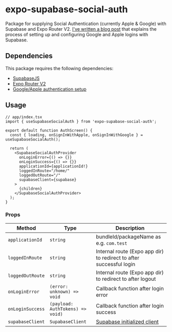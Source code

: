# expo-supabase-social-auth

Package for supplying Social Authentication (currently Apple & Google) with Supabase and Expo Router V2. [I've written a blog post](https://rnny.nl/blog/expo-supabase-social-auth) that explains the process of setting up and configuring Google and Apple logins with Supabase.

## Dependencies

This package requires the following dependencies:

- [SupabaseJS](https://supabase.com/docs/reference/javascript/installing)
- [Expo Router V2](https://docs.expo.dev/routing/introduction/)
- [Google/Apple authentication setup](https://rnny.nl/blog/expo-supabase-social-auth)

## Usage

```tsx
// app/index.tsx
import { useSupabaseSocialAuth } from 'expo-supabase-social-auth';

export default function AuthScreen() {
  const { loading, onSignInWithApple, onSignInWithGoogle } = useSupabaseSocialAuth();

  return (
    <SupabaseSocialAuthProvider
      onLoginError={() => {}}
      onLoginSuccess={() => {}}
      applicationId={applicationId!}
      loggedInRoute="/home/"
      loggedOutRoute="/"
      supabaseClient={supabase}
    >
      {children}
    </SupabaseSocialAuthProvider>
  );
}
```

### Props

| Method           | Type                             | Description                                                                                |
| ---------------- | -------------------------------- | ------------------------------------------------------------------------------------------ |
| `applicationId`  | `string`                         | bundleId/packageName as e.g. `com.test`                                                    |
| `loggedInRoute`  | `string`                         | Internal route (Expo app dir) to redirect to after successful login                        |
| `loggedOutRoute` | `string`                         | Internal route (Expo app dir) to redirect to after logout                                  |
| `onLoginError`   | `(error: unknown) => void`       | Callback function after login error                                                        |
| `onLoginSuccess` | `(payload: AuthTokens) => void)` | Callback function after login success                                                      |
| `supabaseClient` | `SupabaseClient`                 | [Supabase initialized client](https://supabase.com/docs/reference/javascript/initializing) |
